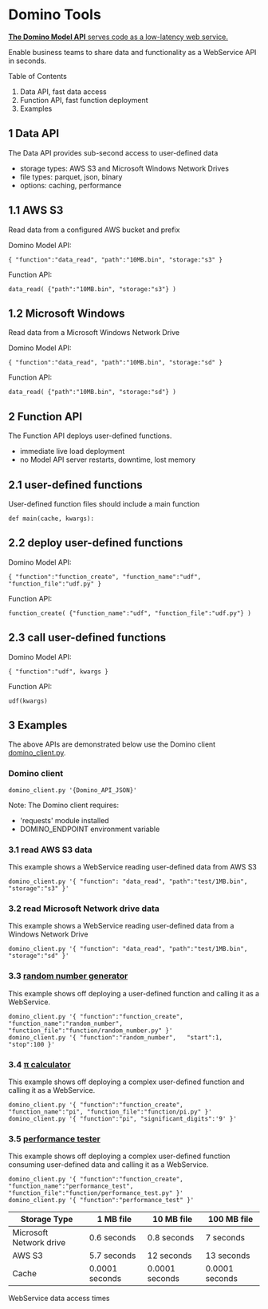 # Domino Tools


[**The Domino Model API** serves code as a low-latency web service.
](https://dominodatalab.github.io/api-docs/)

Enable business teams to share data and functionality as a WebService API in seconds.

Table of Contents

1. Data API, fast data access
2. Function API, fast function deployment
3. Examples

## 1 Data API
The Data API provides sub-second access to user-defined data 

 - storage types: AWS S3 and Microsoft Windows Network Drives 
 - file types: parquet, json, binary
 - options: caching, performance


## 1.1 AWS S3
Read data from a configured AWS bucket and prefix

Domino Model API: 
```
{ "function":"data_read", "path":"10MB.bin", "storage:"s3" }
```
Function API: 
```
data_read( {"path":"10MB.bin", "storage:"s3"} )
```

## 1.2  Microsoft Windows 
Read data from a Microsoft Windows Network Drive 

Domino Model API: 
```
{ "function":"data_read", "path":"10MB.bin", "storage:"sd" }
```
Function API: 
```
data_read( {"path":"10MB.bin", "storage:"sd"} )
```


## 2 Function API
The Function API deploys user-defined functions.

 - immediate live load deployment
 - no Model API server restarts, downtime, lost memory

## 2.1 user-defined functions 

User-defined function files should include a main function
```
def main(cache, kwargs):
```


## 2.2 deploy user-defined functions 

Domino Model API: 
```
{ "function":"function_create", "function_name":"udf", "function_file":"udf.py" } 
```
Function API: 
```
function_create( {"function_name":"udf", "function_file":"udf.py"} )
```


## 2.3 call user-defined functions

Domino Model API: 
```
{ "function":"udf", kwargs }
```
Function API: 
```
udf(kwargs)
```

## 3 Examples
The above APIs are demonstrated below use the Domino client [domino_client.py](domino_client.py).
### Domino client
``````
domino_client.py '{Domino_API_JSON}'
`````` 
Note: The Domino client requires:
 - 'requests' module installed
 - DOMINO_ENDPOINT environment variable
 
### 3.1 read AWS S3 data
This example shows a WebService reading user-defined data from AWS S3

``````
domino_client.py '{ "function": "data_read", "path":"test/1MB.bin", "storage":"s3" }'
`````` 
### 3.2 read Microsoft Network drive data
This example shows a WebService reading user-defined data from a Windows Network Drive

``````
domino_client.py '{ "function": "data_read", "path":"test/1MB.bin", "storage":"sd" }'
`````` 
### 3.3 [random number generator](function/random_number.py)
This example shows off deploying a user-defined function and calling it as a WebService.

``````
domino_client.py '{ "function":"function_create", "function_name":"random_number", "function_file":"function/random_number.py" }'
domino_client.py '{ "function":"random_number",   "start":1, "stop":100 }'
`````` 
### 3.4 [π calculator](function/pi.py)
This example shows off deploying a complex user-defined function and calling it as a WebService.

``````
domino_client.py '{ "function":"function_create", "function_name":"pi", "function_file":"function/pi.py" }'
domino_client.py '{ "function":"pi", "significant_digits":'9' }'
`````` 
### 3.5 [performance tester](function/performance_test.py)
This example shows off deploying a complex user-defined function consuming user-defined data and calling it as a WebService.

``````
domino_client.py '{ "function":"function_create", "function_name":"performance_test", "function_file":"function/performance_test.py" }' 
domino_client.py '{ "function":"performance_test" }'
`````` 

| Storage Type            | 1 MB file      | 10 MB file      | 100 MB file |
|-------------------------|----------------|-----------------|-----------|
| Microsoft Network drive | 0.6 seconds           | 0.8 seconds     | 7 seconds |
| AWS S3                  | 5.7 seconds    | 12 seconds      | 13 seconds |
| Cache                   | 0.0001 seconds | 0.0001  seconds | 0.0001 seconds |

WebService data access times